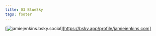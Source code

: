 ```yaml
---
title: 03 BlueSky
tags: footer
---
```

[![jamiejenkins.bsky.social](/images/bluesky.svg)][https://bsky.app/profile/jamiejenkins.com]
